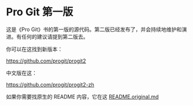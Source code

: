 # Pro Git 第一版

这是《Pro Git》书的第一版的源代码。第二版已经发布了，并会持续地维护和演进。有任何的建议请提到第二版去。

你可以在这找到新版本：

https://github.com/progit/progit2

中文版在这：

https://github.com/progit/progit2-zh

如果你需要找原生的 README 内容，它在这 [README.original.md](README.original.md)
